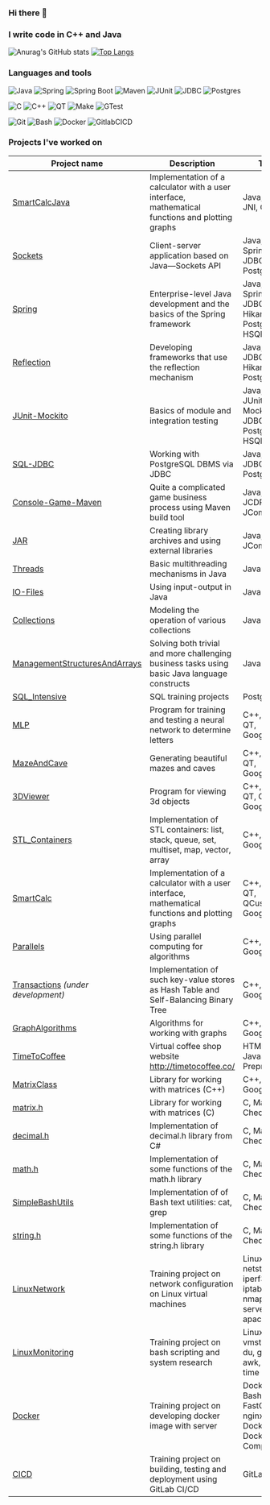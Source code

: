 ### Hi there 👋
### I write code in C++ and Java
![Anurag's GitHub stats](https://github-readme-stats.vercel.app/api?username=abceff&show_icons=true)
[![Top Langs](https://github-readme-stats.vercel.app/api/top-langs/?username=abceff&langs_count=10)](https://github.com/anuraghazra/github-readme-stats)

### Languages and tools
![Java](https://img.shields.io/badge/Java-1E7775?style=for-the-badge&logo=java&logoColor=E9D54D)
![Spring](https://img.shields.io/badge/-Spring-1E7775?style=for-the-badge&logo=Spring)
![Spring Boot](https://img.shields.io/badge/-Spring_boot-1E7775?style=for-the-badge&logo=SpringBoot)
![Maven](https://img.shields.io/badge/-Maven-1E7775?style=for-the-badge&logo=apache&logoColor=6296CC)
![JUnit](https://img.shields.io/badge/-JUnit5-1E7775?style=for-the-badge&logo=JUnit5&logoColor=F88C00)
![JDBC](https://img.shields.io/badge/-JDBC-1E7775?style=for-the-badge&logo=JDBC&logoColor=6296CC)
![Postgres](https://img.shields.io/badge/-PostgreSQL-1E7775?style=for-the-badge&logo=PostgreSQL&logoColor=6296CC)


![C](https://img.shields.io/badge/-C-1E7775?style=for-the-badge&logo=C&logoColor=6296CC)
![C++](https://img.shields.io/badge/-C++-1E7775?style=for-the-badge&logo=C%2b%2b&logoColor=6296CC)
![QT](https://img.shields.io/badge/-QT-1E7775?style=for-the-badge&logo=QT&logoColor=6296CC)
![Make](https://img.shields.io/badge/-Make-1E7775?style=for-the-badge&logo=Make&logoColor=6296CC)
![GTest](https://img.shields.io/badge/-GTest-1E7775?style=for-the-badge&logo=GTest&logoColor=6296CC)


![Git](https://img.shields.io/badge/-GIT-1E7775?style=for-the-badge&logo=GIT&logoColor=F88C00)
![Bash](https://img.shields.io/badge/-Bash-1E7775?style=for-the-badge&logo=Bash&logoColor=6296CC)
![Docker](https://img.shields.io/badge/-Docker-1E7775?style=for-the-badge&logo=Docker&logoColor=6296CC)
![GitlabCICD](https://img.shields.io/badge/-GitlabCICD-1E7775?style=for-the-badge&logo=GitlabCICD&logoColor=6296CC)


### Projects I've worked on
| Project name | Description | Tools |
|-|-|-|
| [SmartCalcJava](https://github.com/abceff/SmartCalcJava) | Implementation of a calculator with a user interface, mathematical functions and plotting graphs | Java, Swing, JNI, C++
| [Sockets](https://github.com/abceff/Sockets) | Client-server application based on Java—Sockets API | Java, Maven, Spring, JDBC, Postgresql
| [Spring](https://github.com/abceff/Spring) | Enterprise-level Java development and the basics of the Spring framework | Java, Maven, Spring, JDBC, HikariCP, Postgresql, HSQLDB
| [Reflection](https://github.com/abceff/Reflection) | Developing frameworks that use the reflection mechanism | Java, Maven, JDBC, HikariCP, Postgresql
| [JUnit-Mockito](https://github.com/abceff/JUnit-Mockito) | Basics of module and integration testing | Java, Maven, JUnit, Mockito, JDBC, Postgresql, HSQLDB
| [SQL-JDBC](https://github.com/abceff/SQL-JDBC) | Working with PostgreSQL DBMS via JDBC | Java, Maven, JDBC, Postgresql
| [Console-Game-Maven](https://github.com/abceff/Console-Game-Maven) | Quite a complicated game business process using Maven build tool | Java, Maven, JCDP, JCommander
| [JAR](https://github.com/abceff/JAR) | Creating library archives and using external libraries | Java, JCDP, JCommander
| [Threads](https://github.com/abceff/Threads) | Basic multithreading mechanisms in Java | Java
| [IO-Files](https://github.com/abceff/IO-Files) | Using input-output in Java | Java
| [Collections](https://github.com/abceff/OOP-Collections) | Modeling the operation of various collections | Java
| [ManagementStructuresAndArrays](https://github.com/abceff/ManagementStructuresAndArrays) | Solving both trivial and more challenging business tasks using basic Java language constructs | Java
| [SQL_Intensive](https://github.com/abceff/SQL_Intensive)    | SQL training projects | Postgresql |
| [MLP](https://github.com/abceff/MLP) | Program for training and testing a neural network to determine letters                           | C++, Make, QT, GoogleTest                                                 |
| [MazeAndCave](https://github.com/abceff/MazeAndCave)     | Generating beautiful mazes and caves                                                             | C++, Make, QT, GoogleTest                                                 |
| [3DViewer](https://github.com/abceff/3DViewer)        | Program for viewing 3d objects                                                                   | C++, Make, QT, OpenGL, GoogleTest                                         |
| [STL_Containers](https://github.com/abceff/STL_Containers)  | Implementation of STL containers: list, stack, queue, set, multiset, map, vector, array          | C++, Make, GoogleTest                                                     |
| [SmartCalc](https://github.com/abceff/SmartCalc)       | Implementation of a calculator with a user interface, mathematical functions and plotting graphs | C++, Make, QT, QCustomPlot, GoogleTest                                    |
| [Parallels](https://github.com/abceff/Parallels)     | Using parallel computing for algorithms | C++, Make, GoogleTest                                    |
| [Transactions](https://github.com/abceff/Transactions) *(under development)*      | Implementation of such key-value stores as Hash Table and Self-Balancing Binary Tree | C++, Make, GoogleTest                                    |
| [GraphAlgorithms](https://github.com/abceff/GraphAlgorithms)       | Algorithms for working with graphs | C++, Make, GoogleTest                                    |
| [TimeToCoffee](https://github.com/abceff/TimeToCoffee)    | Virtual coffee shop website http://timetocoffee.co/                                              | HTML, SCSS, JavaScript, Prepros                                           |
| [MatrixClass](https://github.com/abceff/MatrixClass)     | Library for working with matrices (C++)                                                          | C++, Make, GoogleTest                                                     |
| [matrix.h](https://github.com/abceff/matrix.h)        | Library for working with matrices (C)                                                            | C, Make, Check tests                                                      |
| [decimal.h](https://github.com/abceff/decimal.h)       | Implementation of decimal.h library from C#                                                      | C, Make, Check tests                                                      |
| [math.h](https://github.com/abceff/math.h)          | Implementation of some functions of the math.h library                                           | C, Make, Check tests                                                      |
| [SimpleBashUtils](https://github.com/abceff/SimpleBashUtils) | Implementation of of Bash text utilities: cat, grep                                              | C, Make, Check tests                                                      |
| [string.h](https://github.com/abceff/string.h)        | Implementation of some functions of the string.h library                                         | C, Make, Check tests                                                      |
| [LinuxNetwork](https://github.com/abceff/LinuxNetwork)    | Training project on network configuration on Linux virtual machines                              | Linux, ipcalc, netstat, iperf3, iptables, nmap, dhcp server, apache2, ssh |
| [LinuxMonitoring](https://github.com/abceff/LinuxMonitoring) | Training project on bash scripting and system research                                           | Linux, Bash, vmstat, find, du, grep, awk, sort, time                      |
| [Docker](https://github.com/abceff/Docker)          | Training project on developing docker image with server                                          | Docker, Bash, C, FastCgi, nginx, Dockle, Docker Compose                   |
| [CICD](https://github.com/abceff/CICD)            | Training project on building, testing and deployment using GitLab CI/CD                          | GitLab CI/CD                                                              |
